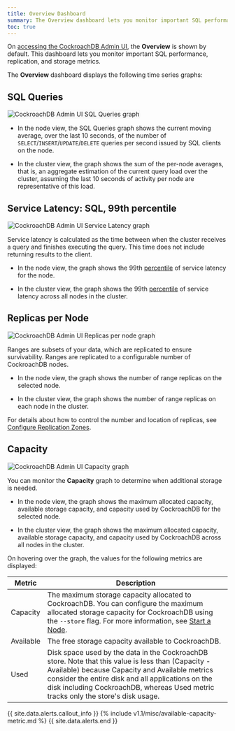 ```yaml
---
title: Overview Dashboard
summary: The Overview dashboard lets you monitor important SQL performance, replication, and storage metrics.
toc: true
---
```


On [accessing the CockroachDB Admin UI](admin-ui-access-and-navigate.html#access-the-admin-ui), the **Overview** is shown by default. This dashboard lets you monitor important SQL performance, replication, and storage metrics.


The **Overview** dashboard displays the following time series graphs:

## SQL Queries

<img src="{{  'images/v1.1/admin_ui_sql_queries.png' | relative_url  }}" alt="CockroachDB Admin UI SQL Queries graph" style="border:1px solid #eee;max-width:100%" />

- In the node view, the SQL Queries graph shows the current moving average, over the last 10 seconds, of the number of `SELECT`/`INSERT`/`UPDATE`/`DELETE` queries per second issued by SQL clients on the node.

- In the cluster view, the graph shows the sum of the per-node averages, that is, an aggregate estimation of the current query load over the cluster, assuming the last 10 seconds of activity per node are representative of this load.

## Service Latency: SQL, 99th percentile

<img src="{{  'images/v1.1/admin_ui_service_latency_99_percentile.png' | relative_url  }}" alt="CockroachDB Admin UI Service Latency graph" style="border:1px solid #eee;max-width:100%" />

Service latency is calculated as the time between when the cluster receives a query and finishes executing the query. This time does not include returning results to the client.

- In the node view, the graph shows the 99th [percentile](https://en.wikipedia.org/wiki/Percentile#The_normal_distribution_and_percentiles) of service latency for the node.

- In the cluster view, the graph shows the 99th [percentile](https://en.wikipedia.org/wiki/Percentile#The_normal_distribution_and_percentiles) of service latency across all nodes in the cluster.

## Replicas per Node

<img src="{{  'images/v1.1/admin_ui_replicas_per_node.png' | relative_url  }}" alt="CockroachDB Admin UI Replicas per node graph" style="border:1px solid #eee;max-width:100%" />

Ranges are subsets of your data, which are replicated to ensure survivability. Ranges are replicated to a configurable number of CockroachDB nodes.

- In the node view, the graph shows the number of range replicas on the selected node.

- In the cluster view, the graph shows the number of range replicas on each node in the cluster.

For details about how to control the number and location of replicas, see [Configure Replication Zones](configure-replication-zones.html).

## Capacity

<img src="{{  'images/v1.1/admin_ui_capacity.png' | relative_url  }}" alt="CockroachDB Admin UI Capacity graph" style="border:1px solid #eee;max-width:100%" />

You can monitor the **Capacity** graph to determine when additional storage is needed.

- In the node view, the graph shows the maximum allocated capacity, available storage capacity, and capacity used by CockroachDB for the selected node.

- In the cluster view, the graph shows the maximum allocated capacity, available storage capacity, and capacity used by CockroachDB across all nodes in the cluster.

On hovering over the graph, the values for the following metrics are displayed:

Metric | Description
--------|----
Capacity | The maximum storage capacity allocated to CockroachDB. You can configure the maximum allocated storage capacity for CockroachDB using the <code>--store</code> flag. For more information, see [Start a Node](start-a-node.html#store).
Available | The free storage capacity available to CockroachDB.
Used | Disk space used by the data in the CockroachDB store. Note that this value is less than (Capacity - Available) because Capacity and Available metrics consider the entire disk and all applications on the disk including CockroachDB, whereas Used metric tracks only the store's disk usage.

{{ site.data.alerts.callout_info }}
{%  include v1.1/misc/available-capacity-metric.md %}
{{ site.data.alerts.end }}
